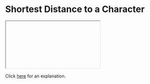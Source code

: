 # Shortest Distance to a Character 

<iframe></iframe>

Click [here](Explanation.md) for an explanation.

